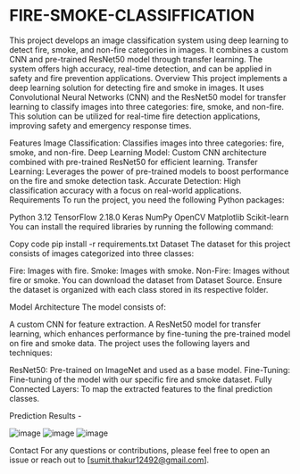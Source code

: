# FIRE-SMOKE-CLASSIFFICATION
 This project develops an image classification system using deep learning to detect fire, smoke, and non-fire categories in images. It combines a custom CNN and pre-trained ResNet50 model through transfer learning. The system offers high accuracy, real-time detection, and can be applied in safety and fire prevention applications.
Overview
This project implements a deep learning solution for detecting fire and smoke in images. It uses Convolutional Neural Networks (CNN) and the ResNet50 model for transfer learning to classify images into three categories: fire, smoke, and non-fire. This solution can be utilized for real-time fire detection applications, improving safety and emergency response times.

Features
Image Classification: Classifies images into three categories: fire, smoke, and non-fire.
Deep Learning Model: Custom CNN architecture combined with pre-trained ResNet50 for efficient learning.
Transfer Learning: Leverages the power of pre-trained models to boost performance on the fire and smoke detection task.
Accurate Detection: High classification accuracy with a focus on real-world applications.
Requirements
To run the project, you need the following Python packages:

Python 3.12
TensorFlow 2.18.0
Keras
NumPy
OpenCV
Matplotlib
Scikit-learn
You can install the required libraries by running the following command:

Copy code
pip install -r requirements.txt
Dataset
The dataset for this project consists of images categorized into three classes:

Fire: Images with fire.
Smoke: Images with smoke.
Non-Fire: Images without fire or smoke.
You can download the dataset from Dataset Source. Ensure the dataset is organized with each class stored in its respective folder.

Model Architecture
The model consists of:

A custom CNN for feature extraction.
A ResNet50 model for transfer learning, which enhances performance by fine-tuning the pre-trained model on fire and smoke data.
The project uses the following layers and techniques:

ResNet50: Pre-trained on ImageNet and used as a base model.
Fine-Tuning: Fine-tuning of the model with our specific fire and smoke dataset.
Fully Connected Layers: To map the extracted features to the final prediction classes.

Prediction Results - 

![image](https://github.com/user-attachments/assets/1e08970a-1d11-4d98-a6bd-c344d41837dd)
![image](https://github.com/user-attachments/assets/d4ef6cf9-3969-4689-8e98-b4ddd549c555)
![image](https://github.com/user-attachments/assets/38305486-d2e2-45ce-b4a9-544cbec14ecd)



Contact
For any questions or contributions, please feel free to open an issue or reach out to [sumit.thakur12492@gmail.com].
